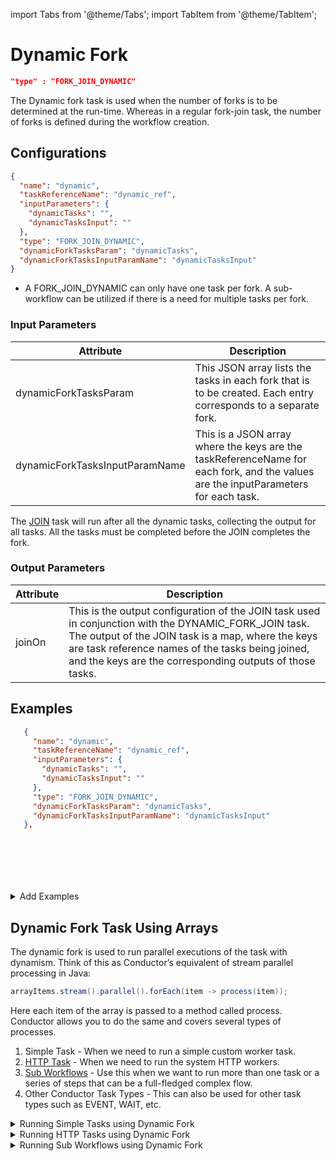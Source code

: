 import Tabs from '@theme/Tabs';
import TabItem from '@theme/TabItem';

# Dynamic Fork

```json
"type" : "FORK_JOIN_DYNAMIC"
```

The Dynamic fork task is used when the number of forks is to be determined at the run-time. Whereas in a regular fork-join task, the number of forks is defined during the workflow creation.

## Configurations

```json
{
  "name": "dynamic",
  "taskReferenceName": "dynamic_ref",
  "inputParameters": {
    "dynamicTasks": "",
    "dynamicTasksInput": ""
  },
  "type": "FORK_JOIN_DYNAMIC",
  "dynamicForkTasksParam": "dynamicTasks",
  "dynamicForkTasksInputParamName": "dynamicTasksInput"
}
```
* A FORK_JOIN_DYNAMIC can only have one task per fork. A sub-workflow can be utilized if there is a need for multiple tasks per fork.

### Input Parameters

| Attribute                      | Description                                                                                                                        |
| ------------------------------ | ---------------------------------------------------------------------------------------------------------------------------------- |
| dynamicForkTasksParam          | This JSON array lists the tasks in each fork that is to be created. Each entry corresponds to a separate fork.                     |
| dynamicForkTasksInputParamName | This is a JSON array where the keys are the taskReferenceName for each fork, and the values are the inputParameters for each task. |

The [JOIN](https://orkes.io/content/docs/reference-docs/join-task) task will run after all the dynamic tasks, collecting the output for all tasks. All the tasks must be completed before the JOIN completes the fork.

### Output Parameters

| Attribute | Description                                                                                                                                                                                                                                                                |
| --------- | -------------------------------------------------------------------------------------------------------------------------------------------------------------------------------------------------------------------------------------------------------------------------- |
| joinOn    | This is the output configuration of the JOIN task used in conjunction with the DYNAMIC_FORK_JOIN task. The output of the JOIN task is a map, where the keys are task reference names of the tasks being joined, and the keys are the corresponding outputs of those tasks. |

## Examples

<Tabs>
<TabItem value="JSON" label="JSON">

```json
   {
     "name": "dynamic",
     "taskReferenceName": "dynamic_ref",
     "inputParameters": {
       "dynamicTasks": "",
       "dynamicTasksInput": ""
     },
     "type": "FORK_JOIN_DYNAMIC",
     "dynamicForkTasksParam": "dynamicTasks",
     "dynamicForkTasksInputParamName": "dynamicTasksInput"
   },
```

</TabItem>
<TabItem value="Java" label="Java">

```java

```

</TabItem>
<TabItem value="Golang" label="Golang">

```go

```
</TabItem>
<TabItem value="Python" label="Python">

```python

```

</TabItem>
<TabItem value="CSharp" label="CSharp">

```csharp

```
</TabItem>
<TabItem value="Javascript" label="Javascript">

```javascript

```
</TabItem>

<TabItem value="clojure" label="Clojure">

```clojure

```

</TabItem>
</Tabs>

<details><summary>Add Examples</summary>
<p>
</p>
</details>

## Dynamic Fork Task Using Arrays

The dynamic fork is used to run parallel executions of the task with dynamism. Think of this as Conductor’s equivalent of stream parallel processing in Java:

```java
arrayItems.stream().parallel().forEach(item -> process(item));
```

Here each item of the array is passed to a method called process. Conductor allows you to do the same and covers several types of processes.

1. Simple Task - When we need to run a simple custom worker task.
2. [HTTP Task](./system-tasks/http-task) - When we need to run the system HTTP workers.
3. [Sub Workflows](./sub-workflow-task) - Use this when we want to run more than one task or a series of steps that can be a full-fledged complex flow.
4. Other Conductor Task Types - This can also be used for other task types such as EVENT, WAIT, etc.

<details><summary>Running Simple Tasks using Dynamic Fork​</summary>
<p>
Run a simple task for each of the inputs provided.

| Attribute      | Description                                               |
| -------------- | --------------------------------------------------------- |
| forkTaskName   | Specify the name of the simple task to execute.           |
| forkTaskInputs | Array of inputs - a task will be executed for each input. |

In this example, each task will be executed with the following input:
 
```json
{
   "inputText" : "value1",
   "inputNumber" : 1,
   "index": 0 // Added by the system to represent the array index for the object
}
```

Example:

```json
{
  "name": "dynamic_workflow_array_simple",
  "description": "Dynamic workflow array - run simple task",
  "tasks": [
    {
      "name": "dynamic_workflow_array_simple",
      "taskReferenceName": "dynamic_workflow_array_simple_ref",
      "inputParameters": {
        "forkTaskName": "update_fruit_list_task",
        "forkTaskInputs": [
          {
            "inputText" : "value1",
            "inputNumber" : 1
          },
          {
            "inputText" : "value2",
            "inputNumber" : 2
          },
          {
            "inputText" : "value3",
            "inputNumber" : 3
          }
        ]
      },
      "type": "FORK_JOIN_DYNAMIC",
      "dynamicForkTasksParam": "dynamicTasks",
      "dynamicForkTasksInputParamName": "dynamicTasksInput"
    },
    {
      "name": "dynamic_workflow_array_simple_join",
      "taskReferenceName": "dynamic_workflow_array_simple_join_ref",
      "type": "JOIN"
    }
  ]
}
```
We can also use simple values or a mix of complex and simple objects.
```json
[
 "apple", "orange", "kiwi"
]
```
When using simple values, it will be passed with the key input and an index representing the element's index in the array.
```json
{
 "input" : "apple", // Value
 "index" : 0 // Index of the element
}
```
</p>
</details>

<details><summary>Running HTTP Tasks using Dynamic Fork​</summary>
<p>
To run HTTP, we will use the same parameters as running SIMPLE tasks; as shown above, the value of forkTaskName will be HTTP, and the inputs you provide will be what the HTTP task expects.

:::tip
**method** has a default value of GET and need not be specified if the HTTP call is GET.
:::

Example:
```json
{
  "name": "dynamic_workflow_array_http",
  "description": "Dynamic workflow array - run HTTP tasks",
  "tasks": [
    {
      "name": "dynamic_workflow_array_http",
      "taskReferenceName": "dynamic_workflow_array_http_ref",
      "inputParameters": {
        "forkTaskName": "HTTP",
        "forkTaskInputs": [
          {
            "url" : "https://orkes-api-tester.orkesconductor.com/get"
          },
          {
            "url" : "https://orkes-api-tester.orkesconductor.com/get",
            "method" : "GET"
          }
        ]
      },
      "type": "FORK_JOIN_DYNAMIC",
      "dynamicForkTasksParam": "dynamicTasks",
      "dynamicForkTasksInputParamName": "dynamicTasksInput"
    },
    {
      "name": "dynamic_workflow_array_http_join",
      "taskReferenceName": "dynamic_workflow_array_http_join_ref",
      "type": "JOIN"
    }
  ],
}
```
</p>
</details>

<details><summary>Running Sub Workflows using Dynamic Fork​​</summary>
<p>
Run a sub-workflow for each of the inputs provided

| Attribute               | Description                                               |
| ----------------------- | --------------------------------------------------------- |
| forkTaskWorkflow        | Specify the name of the sub-workflow to be executed.      |
| forkTaskWorkflowVersion | Optional version of the workflow to run.                  |
| forkTaskInputs          | Array of inputs - a task will be executed for each input. |

:::note
**forkTaskWorkflow** - When this value is present, Conductor treats this as a dynamic fork that runs sub workflows.
:::

Example:
```json
{
  "name": "dynamic_workflow_array_sub_workflow",
  "description": "Dynamic workflow array - run sub workflow tasks",
  "tasks": [
    {
      "name": "dynamic_workflow_array_sub_workflow",
      "taskReferenceName": "dynamic_workflow_array_sub_workflow_ref",
      "inputParameters": {
        "forkTaskWorkflow": "extract_user",
        "forkTaskInputs": [
          {
             "input" : "value1"
          },
          {
             "input" : "value2"
          }
        ]
      },
      "type": "FORK_JOIN_DYNAMIC",
      "dynamicForkTasksParam": "dynamicTasks",
      "dynamicForkTasksInputParamName": "dynamicTasksInput"
    },
    {
      "name": "dynamic_workflow_array_sub_workflow_join",
      "taskReferenceName": "dynamic_workflow_array_sub_workflow_join_ref",
      "type": "JOIN"
    }
  ],
}
```
</p>
</details>